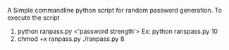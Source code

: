 A Simple commandline python script for random password generation.
To execute the script 
1) python ranpass.py <'password strength'>
	Ex: python ranspass.py 10
2) chmod +x ranpass.py
./ranpass.py 8

